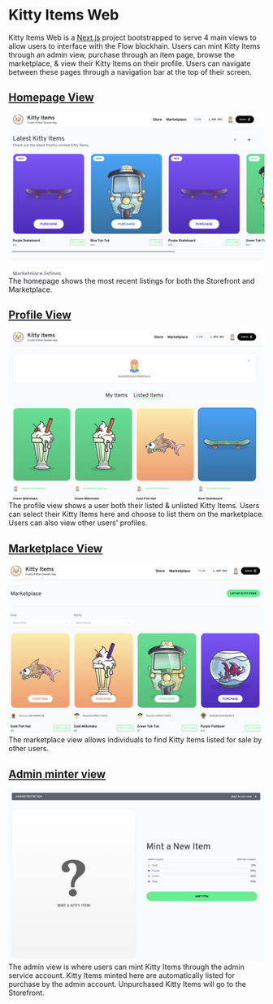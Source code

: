 # Kitty Items Web

Kitty Items Web is a [Next.js](https://nextjs.org/) project bootstrapped to serve 4 main views to allow users to interface with the Flow blockhain. Users can mint Kitty Items through an admin view, purchase through an item page, browse the marketplace, & view their Kitty Items on their profile. Users can navigate between these pages through a navigation bar at the top of their screen.

## [Homepage View](pages/index.jsx)
![Homepage](/assets/kitty-items-homepage-view.png)
The homepage shows the most recent listings for both the Storefront and Marketplace.

## [Profile View](pages/profiles/[address].jsx)
![Profile](/assets/kitty-items-profile-view.png)
The profile view shows a user both their listed & unlisted Kitty Items. Users can select their Kitty Items here and choose to list them on the marketplace. Users can also view other users' profiles.

## [Marketplace View](pages/marketplace.jsx)
![Marketplace](/assets/kitty-items-marketplace.png)
The marketplace view allows individuals to find Kitty Items listed for sale by other users.  

## [Admin minter view](pages/admin/mint.jsx)
![Admin](/assets/kitty-items-admin-view.png)
The admin view is where users can mint Kitty Items through the admin service account. Kitty Items minted here are automatically listed for purchase by the admin account. Unpurchased 
Kitty Items will go to the Storefront.